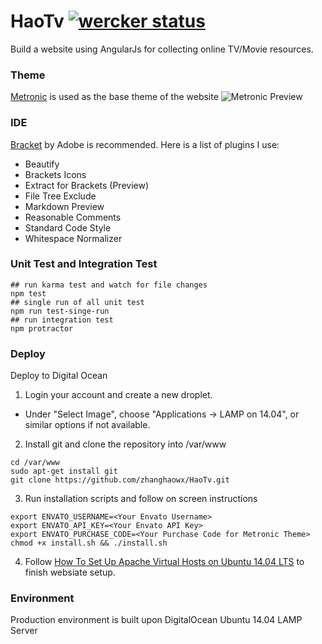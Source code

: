 # HaoTv [![wercker status](https://app.wercker.com/status/a21ebedfad0c675440adf27e1131bd88/s "wercker status")](https://app.wercker.com/project/bykey/a21ebedfad0c675440adf27e1131bd88)
Build a website using AngularJs for collecting online TV/Movie resources.

### Theme
[Metronic] is used as the base theme of the website
![Metronic Preview](http://keenthemes.com/assets/img/itempage/banner_newupdate.jpg)

### IDE
[Bracket] by Adobe is recommended. Here is a list of plugins I use:
* Beautify
* Brackets Icons
* Extract for Brackets (Preview)
* File Tree Exclude
* Markdown Preview
* Reasonable Comments
* Standard Code Style
* Whitespace Normalizer

### Unit Test and Integration Test
```
## run karma test and watch for file changes
npm test
## single run of all unit test
npm run test-singe-run
## run integration test
npm protractor
```

### Deploy
Deploy to Digital Ocean
1. Login your account and create a new droplet.
 * Under "Select Image", choose "Applications -> LAMP on 14.04", or similar options if not available.

2. Install git and clone the repository into /var/www
 ```
cd /var/www
sudo apt-get install git
git clone https://github.com/zhanghaowx/HaoTv.git
 ```

3. Run installation scripts and follow on screen instructions
 ```
export ENVATO_USERNAME=<Your Envato Username>
export ENVATO_API_KEY=<Your Envato API Key>
export ENVATO_PURCHASE_CODE=<Your Purchase Code for Metronic Theme>
chmod +x install.sh && ./install.sh
 ```
4. Follow [How To Set Up Apache Virtual Hosts on Ubuntu 14.04 LTS] to finish websiate setup.

### Environment
Production environment is built upon DigitalOcean Ubuntu 14.04 LAMP Server

[Bracket]:http://brackets.io
[Metronic]:http://themeforest.net/item/metronic-responsive-admin-dashboard-template/4021469
[How To Set Up Apache Virtual Hosts on Ubuntu 14.04 LTS]: https://www.digitalocean.com/community/tutorials/how-to-set-up-apache-virtual-hosts-on-ubuntu-14-04-lts
